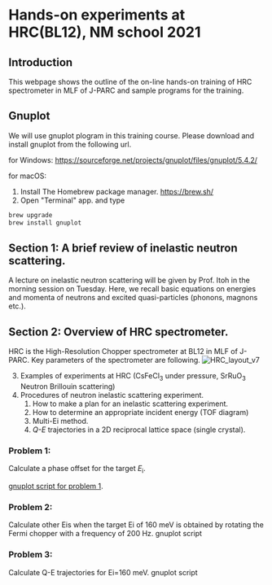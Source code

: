 # Hands-on experiments at HRC(BL12), NM school 2021

## Introduction
This webpage shows the outline of the on-line hands-on training of HRC spectrometer in MLF of J-PARC and sample programs for the training. 

## Gnuplot
We will use gnuplot plogram in this training course. Please download and install gnuplot from the following url. 

for Windows: https://sourceforge.net/projects/gnuplot/files/gnuplot/5.4.2/

for macOS:
1. Install The Homebrew package manager. https://brew.sh/
2. Open "Terminal" app. and type 
```bash
brew upgrade
brew install gnuplot
```

## Section 1: A brief review of inelastic neutron scattering.
 A lecture on inelastic neutron scattering will be given by Prof. Itoh in the morning session on Tuesday. Here, we recall basic equations on energies and momenta of neutrons and excited quasi-particles (phonons, magnons etc.).

## Section 2: Overview of HRC spectrometer. 
 HRC is the High-Resolution Chopper spectrometer at BL12 in MLF of J-PARC. Key parameters of the spectrometer are following. 
![HRC_layout_v7](https://user-images.githubusercontent.com/50174733/144195316-b9001709-d7bf-494f-983b-67f8ff7748ef.png)


3. Examples of experiments at HRC (CsFeCl<sub>3</sub> under pressure, SrRuO<sub>3</sub> Neutron Brillouin scattering) 
4. Procedures of neutron inelastic scattering experiment.
    1. How to make a plan for an inelastic scattering experiment.
    2. How to determine an appropriate incident energy (TOF diagram)
    3. Multi-Ei method.
    4. _Q-E_ trajectories in a 2D reciprocal lattice space (single crystal). 

### Problem 1: 
Calculate a phase offset for the target _E_<sub>i</sub>. 

[gnuplot script for problem 1](/problem1/plot_TOF_diagram_single.txt).

### Problem 2: 
Calculate other Eis when the target Ei of 160 meV is obtained by rotating the Fermi chopper with a frequency of 200 Hz. gnuplot script 

### Problem 3: 
Calculate Q-E trajectories for Ei=160 meV.  gnuplot script 
 
